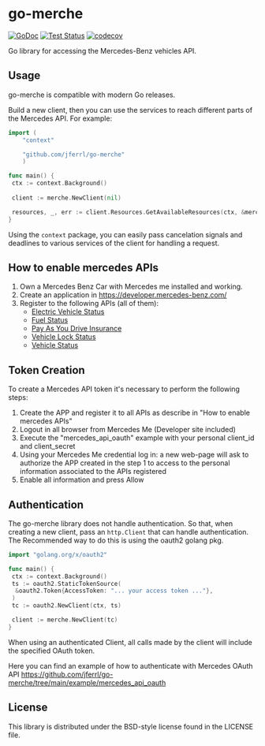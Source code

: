 # go-merche

[![GoDoc](https://img.shields.io/static/v1?label=godoc&message=reference&color=blue)](https://pkg.go.dev/github.com/jferrl/go-merche)
[![Test Status](https://github.com/jferrl/go-merche/workflows/tests/badge.svg)](https://github.com/jferrl/go-merche/actions?query=workflow%3Atests)
[![codecov](https://codecov.io/gh/jferrl/go-merche/branch/main/graph/badge.svg?token=68I4BZF235)](https://codecov.io/gh/jferrl/go-merche)

Go library for accessing the Mercedes-Benz vehicles API.

## Usage

go-merche is compatible with modern Go releases.

Build a new client, then you can use the services to reach different parts of the Mercedes API. For example:

```go
import (
    "context"

    "github.com/jferrl/go-merche"
    )

func main() {
 ctx := context.Background()
 
 client := merche.NewClient(nil)

 resources, _, err := client.Resources.GetAvailableResources(ctx, &merche.Options{ VehicleID: "EXVETESTVIN000001" })
}
```

Using the `context` package, you can easily pass cancelation signals and
deadlines to various services of the client for handling a request.

## How to enable mercedes APIs

1) Own a Mercedes Benz Car with Mercedes me installed and working.
2) Create an application in <https://developer.mercedes-benz.com/>
3) Register to the following APIs (all of them):
   - [Electric Vehicle Status](https://developer.mercedes-benz.com/products/electric_vehicle_status)
   - [Fuel Status](https://developer.mercedes-benz.com/products/fuel_status)
   - [Pay As You Drive Insurance](https://developer.mercedes-benz.com/products/pay_as_you_drive_insurance)
   - [Vehicle Lock Status](https://developer.mercedes-benz.com/products/vehicle_lock_status)
   - [Vehicle Status](https://developer.mercedes-benz.com/products/vehicle_status)

## Token Creation

To create a Mercedes API token it's necessary to perform the following steps:

1) Create the APP and register it to all APIs as describe in "How to enable mercedes APIs"
2) Logout in all browser from Mercedes Me (Developer site included)
3) Execute the "mercedes_api_oauth" example with your personal client_id and client_secret
4) Using your Mercedes Me credential log in: a new web-page will ask to authorize the APP created in the step 1 to access to the personal information associated to the APIs registered
5) Enable all information and press Allow

## Authentication

The go-merche library does not handle authentication. So that, when
creating a new client, pass an `http.Client` that can handle authentication.
The Recommended way to do this is using the oauth2 golang pkg.

```go
import "golang.org/x/oauth2"

func main() {
 ctx := context.Background()
 ts := oauth2.StaticTokenSource(
  &oauth2.Token{AccessToken: "... your access token ..."},
 )
 tc := oauth2.NewClient(ctx, ts)

 client := merche.NewClient(tc)
}
```

When using an authenticated Client, all calls made by the client will
include the specified OAuth token.

Here you can find an example of how to authenticate with Mercedes
OAuth API <https://github.com/jferrl/go-merche/tree/main/example/mercedes_api_oauth>

## License

This library is distributed under the BSD-style license found in the LICENSE file.
